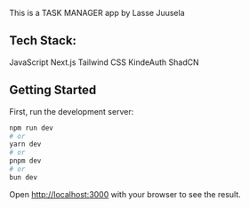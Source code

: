 This is a TASK MANAGER app
by Lasse Juusela

## Tech Stack:

JavaScript
Next.js
Tailwind CSS
KindeAuth
ShadCN

## Getting Started

First, run the development server:

```bash
npm run dev
# or
yarn dev
# or
pnpm dev
# or
bun dev
```

Open [http://localhost:3000](http://localhost:3000) with your browser to see the result.
